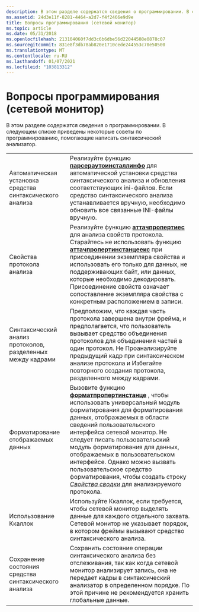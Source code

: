```yaml
---
description: В этом разделе содержатся сведения о программировании. В следующем списке приведены некоторые советы по программированию, помогающие написать синтаксический анализатор.
ms.assetid: 24d3e11f-8281-4464-a2d7-f4f2466e9d9e
title: Вопросы программирования (сетевой монитор)
ms.topic: article
ms.date: 05/31/2018
ms.openlocfilehash: 213104060f7dd3c6b6dbe56d22044508e0878c07
ms.sourcegitcommit: 831e8f3db78ab820e1710cede244553c70e50500
ms.translationtype: MT
ms.contentlocale: ru-RU
ms.lasthandoff: 01/07/2021
ms.locfileid: "103813312"
---
```

# <a name="programming-considerations-network-monitor"></a>Вопросы программирования (сетевой монитор)

В этом разделе содержатся сведения о программировании. В следующем списке приведены некоторые советы по программированию, помогающие написать синтаксический анализатор.



|                                                 |                                                                                                                                                                                                                                                                                                                                                                                                           |
|-------------------------------------------------|-----------------------------------------------------------------------------------------------------------------------------------------------------------------------------------------------------------------------------------------------------------------------------------------------------------------------------------------------------------------------------------------------------------|
| Автоматическая установка средства синтаксического анализа                     | Реализуйте функцию [**парсераутоинсталлинфо**](parserautoinstallinfo.md) для автоматической установки средства синтаксического анализа и обновления соответствующих ini-файлов. Если средство синтаксического анализа устанавливается вручную, необходимо обновить все связанные INI-файлы вручную.                                                                                                                                                          |
| Свойства протокола анализа                     | Реализуйте функцию [**аттачпропертиес**](attachproperties.md) для анализа свойств протокола. Старайтесь не использовать функцию [**аттачпропертинстанцеекс**](attachpropertyinstanceex.md) при присоединении экземпляра свойства и использовать его только для данных, не поддерживающих байт, или данных, которые необходимо декодировать. Присоединение свойств означает сопоставление экземпляра свойства с конкретным расположением в записи. |
| Синтаксический анализ протоколов, разделенных между кадрами | Предположим, что каждая часть протокола завершена внутри фрейма, и предполагается, что пользователь вызывает средство объединения протоколов для объединения частей в один протокол. Не Проанализируйте предыдущий кадр при синтаксическом анализе протокола и Избегайте повторного создания протокола, разделенного между кадрами.                                                                                              |
| Форматирование отображаемых данных                       | Вызовите функцию [**форматпропертинстанце**](formatpropertyinstance.md) , чтобы использовать универсальный модуль форматирования для форматирования данных, отображаемых в области сведений пользовательского интерфейса сетевой монитор. Не следует писать пользовательский модуль форматирования для данных, отображаемых в пользовательском интерфейсе. Однако можно вызвать пользовательское средство форматирования, чтобы создать строку [*Свойства сводки*](s.md) для анализируемого протокола.            |
| Использование Ккаллок                                   | Используйте Ккаллок, если требуется, чтобы сетевой монитор выделять данные для каждого отдельного захвата. Сетевой монитор не указывает порядок, в котором фреймы вызывают средство синтаксического анализа.                                                                                                                                                                                                                                                |
| Сохранение состояния средства синтаксического анализа                      | Сохранить состояние операции синтаксического анализа без отслеживания, так как когда сетевой монитор анализирует запись, она не передает кадры в синтаксический анализатор в определенном порядке. По этой причине не рекомендуется хранить глобальные данные.                                                                                                                                                                                      |



 

 

 




